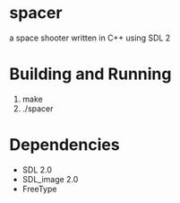 spacer
======

a space shooter written in C++ using SDL 2

Building and Running
====================

1. make
2. ./spacer

Dependencies
============

* SDL 2.0
* SDL_image 2.0
* FreeType
